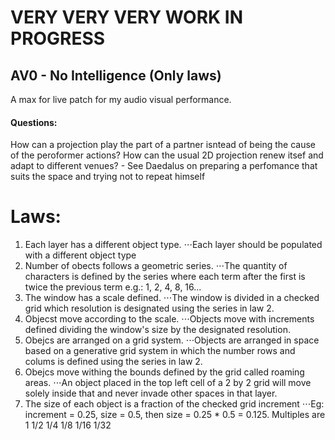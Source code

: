 # VERY VERY VERY WORK IN PROGRESS

## AV0 - No Intelligence (Only laws)
A max for live patch for my audio visual performance.


#### Questions:
How can a projection play the part of a partner isntead of being the cause of the peroformer actions?
How can the usual 2D projection renew itsef and adapt to different venues?
	- See Daedalus on preparing a perfomance that suits the space and trying not to repeat himself


# Laws:

1. Each layer has a different object type.
⋅⋅⋅Each layer should be populated with a different object type
2. Number of obects follows a geometric series.
⋅⋅⋅The quantity of characters is defined by the series where each term after the first is twice the previous term e.g.: 1, 2, 4, 8, 16...
3. The window has a scale defined.
⋅⋅⋅The window is divided in a checked grid which resolution is designated using the series in law 2.
4. Objecst move according to the scale.
⋅⋅⋅Objects move with increments defined dividing the window's size by the designated resolution.
5. Obejcs are arranged on a grid system. 
⋅⋅⋅Objects are arranged in space based on a generative grid system in which the number rows and colums is defined using the series in law 2.
6. Obejcs move withing the bounds defined by the grid called roaming areas.
⋅⋅⋅An object placed in the top left cell of a 2 by 2 grid will move solely inside that and never invade other spaces in that layer.
7. The size of each object is a fraction of the checked grid increment
⋅⋅⋅Eg: increment = 0.25, size = 0.5, then size = 0.25 * 0.5 = 0.125. Multiples are 1 1/2 1/4 1/8 1/16 1/32